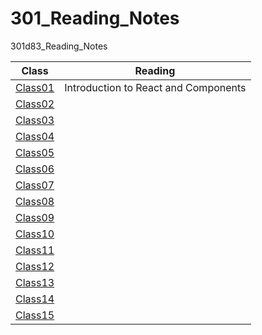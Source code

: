 # 301_Reading_Notes
301d83_Reading_Notes


Class | Reading|
--|--
[Class01](https://github.com/MISalz/301_Reading_Notes/blob/main/Class01.md) | Introduction to React and Components
[Class02]() | 
[Class03]() | 
[Class04]() | 
[Class05]() | 
[Class06]() | 
[Class07]() | 
[Class08]() | 
[Class09]() | 
[Class10]() | 
[Class11]() | 
[Class12]() | 
[Class13]() | 
[Class14]() | 
[Class15]() | 



